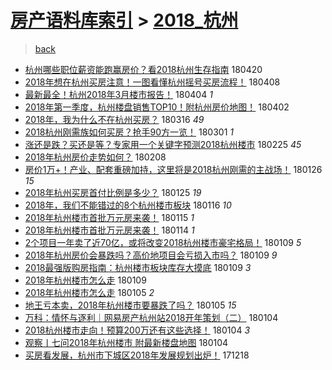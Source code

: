 [房产语料库索引](../../README.md)  > [2018_杭州](2018_杭州.md)
====
> [back](../README.md)

- [杭州哪些职位薪资能跑赢房价？看2018杭州生存指南](http://jkwz.applinzi.com/ittc/7094033798939542534.html#%E6%9D%AD%E5%B7%9E%E5%93%AA%E4%BA%9B%E8%81%8C%E4%BD%8D%E8%96%AA%E8%B5%84%E8%83%BD%E8%B7%91%E8%B5%A2%E6%88%BF%E4%BB%B7%EF%BC%9F%E7%9C%8B2018%E6%9D%AD%E5%B7%9E%E7%94%9F%E5%AD%98%E6%8C%87%E5%8D%97) 180420  
- [2018年想在杭州买房注意！一图看懂杭州摇号买房流程！](http://jkwz.applinzi.com/ittc/7089557851003683847.html#2018%E5%B9%B4%E6%83%B3%E5%9C%A8%E6%9D%AD%E5%B7%9E%E4%B9%B0%E6%88%BF%E6%B3%A8%E6%84%8F%EF%BC%81%E4%B8%80%E5%9B%BE%E7%9C%8B%E6%87%82%E6%9D%AD%E5%B7%9E%E6%91%87%E5%8F%B7%E4%B9%B0%E6%88%BF%E6%B5%81%E7%A8%8B%EF%BC%81) 180408  
- [最新最全！杭州2018年3月楼市报告！](http://jkwz.applinzi.com/ittc/7088069947865695238.html#%E6%9C%80%E6%96%B0%E6%9C%80%E5%85%A8%EF%BC%81%E6%9D%AD%E5%B7%9E2018%E5%B9%B43%E6%9C%88%E6%A5%BC%E5%B8%82%E6%8A%A5%E5%91%8A%EF%BC%81) 180404 *1* 
- [2018年第一季度，杭州楼盘销售TOP10！附杭州房价地图！](http://jkwz.applinzi.com/ittc/7087328823114990599.html#2018%E5%B9%B4%E7%AC%AC%E4%B8%80%E5%AD%A3%E5%BA%A6%EF%BC%8C%E6%9D%AD%E5%B7%9E%E6%A5%BC%E7%9B%98%E9%94%80%E5%94%AETOP10%EF%BC%81%E9%99%84%E6%9D%AD%E5%B7%9E%E6%88%BF%E4%BB%B7%E5%9C%B0%E5%9B%BE%EF%BC%81) 180402  
- [2018年，我为什么不在杭州买房？](http://jkwz.applinzi.com/ittc/7080639347714163719.html#2018%E5%B9%B4%EF%BC%8C%E6%88%91%E4%B8%BA%E4%BB%80%E4%B9%88%E4%B8%8D%E5%9C%A8%E6%9D%AD%E5%B7%9E%E4%B9%B0%E6%88%BF%EF%BC%9F) 180316 *49* 
- [2018杭州刚需族如何买房？抢手90方一览！](http://jkwz.applinzi.com/ittc/7075554869270545419.html#2018%E6%9D%AD%E5%B7%9E%E5%88%9A%E9%9C%80%E6%97%8F%E5%A6%82%E4%BD%95%E4%B9%B0%E6%88%BF%EF%BC%9F%E6%8A%A2%E6%89%8B90%E6%96%B9%E4%B8%80%E8%A7%88%EF%BC%81) 180301 *1* 
- [涨还是跌？买还是等？专家用一个关键字预测2018杭州楼市](http://jkwz.applinzi.com/ittc/7074145891793765387.html#%E6%B6%A8%E8%BF%98%E6%98%AF%E8%B7%8C%EF%BC%9F%E4%B9%B0%E8%BF%98%E6%98%AF%E7%AD%89%EF%BC%9F%E4%B8%93%E5%AE%B6%E7%94%A8%E4%B8%80%E4%B8%AA%E5%85%B3%E9%94%AE%E5%AD%97%E9%A2%84%E6%B5%8B2018%E6%9D%AD%E5%B7%9E%E6%A5%BC%E5%B8%82) 180225 *45* 
- [2018年杭州房价走势如何？](http://jkwz.applinzi.com/ittc/7067695981380764688.html#2018%E5%B9%B4%E6%9D%AD%E5%B7%9E%E6%88%BF%E4%BB%B7%E8%B5%B0%E5%8A%BF%E5%A6%82%E4%BD%95%EF%BC%9F) 180208  
- [房价1万+！产业、配套重磅加持，这里将是2018杭州刚需的主战场！](http://jkwz.applinzi.com/ittc/7062991602815861777.html#%E6%88%BF%E4%BB%B71%E4%B8%87%2B%EF%BC%81%E4%BA%A7%E4%B8%9A%E3%80%81%E9%85%8D%E5%A5%97%E9%87%8D%E7%A3%85%E5%8A%A0%E6%8C%81%EF%BC%8C%E8%BF%99%E9%87%8C%E5%B0%86%E6%98%AF2018%E6%9D%AD%E5%B7%9E%E5%88%9A%E9%9C%80%E7%9A%84%E4%B8%BB%E6%88%98%E5%9C%BA%EF%BC%81) 180126 *15* 
- [2018年杭州买房首付比例是多少？](http://jkwz.applinzi.com/ittc/7062481064021197830.html#2018%E5%B9%B4%E6%9D%AD%E5%B7%9E%E4%B9%B0%E6%88%BF%E9%A6%96%E4%BB%98%E6%AF%94%E4%BE%8B%E6%98%AF%E5%A4%9A%E5%B0%91%EF%BC%9F) 180125 *19* 
- [2018年，我们不能错过的8个杭州楼市板块](http://jkwz.applinzi.com/ittc/7059306474440754186.html#2018%E5%B9%B4%EF%BC%8C%E6%88%91%E4%BB%AC%E4%B8%8D%E8%83%BD%E9%94%99%E8%BF%87%E7%9A%848%E4%B8%AA%E6%9D%AD%E5%B7%9E%E6%A5%BC%E5%B8%82%E6%9D%BF%E5%9D%97) 180116 *10* 
- [2018年杭州楼市首批万元房来袭！](http://jkwz.applinzi.com/ittc/7058815125576745994.html#2018%E5%B9%B4%E6%9D%AD%E5%B7%9E%E6%A5%BC%E5%B8%82%E9%A6%96%E6%89%B9%E4%B8%87%E5%85%83%E6%88%BF%E6%9D%A5%E8%A2%AD%EF%BC%81) 180115 *1* 
- [2018年杭州楼市首批万元房来袭！](http://jkwz.applinzi.com/ittc/7058521048603952138.html#2018%E5%B9%B4%E6%9D%AD%E5%B7%9E%E6%A5%BC%E5%B8%82%E9%A6%96%E6%89%B9%E4%B8%87%E5%85%83%E6%88%BF%E6%9D%A5%E8%A2%AD%EF%BC%81) 180114 *1* 
- [2个项目一年卖了近70亿，或将改变2018杭州楼市豪宅格局！](http://jkwz.applinzi.com/ittc/7056638576089891851.html#2%E4%B8%AA%E9%A1%B9%E7%9B%AE%E4%B8%80%E5%B9%B4%E5%8D%96%E4%BA%86%E8%BF%9170%E4%BA%BF%EF%BC%8C%E6%88%96%E5%B0%86%E6%94%B9%E5%8F%982018%E6%9D%AD%E5%B7%9E%E6%A5%BC%E5%B8%82%E8%B1%AA%E5%AE%85%E6%A0%BC%E5%B1%80%EF%BC%81) 180109 *5* 
- [2018年杭州房价会暴跌吗？高价地项目会亏损入市吗？](http://jkwz.applinzi.com/ittc/7056608805377278992.html#2018%E5%B9%B4%E6%9D%AD%E5%B7%9E%E6%88%BF%E4%BB%B7%E4%BC%9A%E6%9A%B4%E8%B7%8C%E5%90%97%EF%BC%9F%E9%AB%98%E4%BB%B7%E5%9C%B0%E9%A1%B9%E7%9B%AE%E4%BC%9A%E4%BA%8F%E6%8D%9F%E5%85%A5%E5%B8%82%E5%90%97%EF%BC%9F) 180109 *9* 
- [2018最强版购房指南：杭州楼市板块库存大摸底](http://jkwz.applinzi.com/ittc/7056573019328087057.html#2018%E6%9C%80%E5%BC%BA%E7%89%88%E8%B4%AD%E6%88%BF%E6%8C%87%E5%8D%97%EF%BC%9A%E6%9D%AD%E5%B7%9E%E6%A5%BC%E5%B8%82%E6%9D%BF%E5%9D%97%E5%BA%93%E5%AD%98%E5%A4%A7%E6%91%B8%E5%BA%95) 180109 *3* 
- [2018年杭州楼市怎么走](http://jkwz.applinzi.com/ittc/7056528545566688263.html#2018%E5%B9%B4%E6%9D%AD%E5%B7%9E%E6%A5%BC%E5%B8%82%E6%80%8E%E4%B9%88%E8%B5%B0) 180109  
- [2018年杭州楼市怎么走](http://jkwz.applinzi.com/ittc/7055118296167220240.html#2018%E5%B9%B4%E6%9D%AD%E5%B7%9E%E6%A5%BC%E5%B8%82%E6%80%8E%E4%B9%88%E8%B5%B0) 180105 *2* 
- [地王亏本卖，2018年杭州楼市要暴跌了吗？](http://jkwz.applinzi.com/ittc/7055062667440423947.html#%E5%9C%B0%E7%8E%8B%E4%BA%8F%E6%9C%AC%E5%8D%96%EF%BC%8C2018%E5%B9%B4%E6%9D%AD%E5%B7%9E%E6%A5%BC%E5%B8%82%E8%A6%81%E6%9A%B4%E8%B7%8C%E4%BA%86%E5%90%97%EF%BC%9F) 180105 *15* 
- [万科：情怀与逐利｜网易房产杭州站2018开年策划（二）](http://jkwz.applinzi.com/ittc/7054693213527344139.html#%E4%B8%87%E7%A7%91%EF%BC%9A%E6%83%85%E6%80%80%E4%B8%8E%E9%80%90%E5%88%A9%EF%BD%9C%E7%BD%91%E6%98%93%E6%88%BF%E4%BA%A7%E6%9D%AD%E5%B7%9E%E7%AB%992018%E5%BC%80%E5%B9%B4%E7%AD%96%E5%88%92%EF%BC%88%E4%BA%8C%EF%BC%89) 180104  
- [2018杭州楼市走向！预算200万还有这些选择！](http://jkwz.applinzi.com/ittc/7054673722797982737.html#2018%E6%9D%AD%E5%B7%9E%E6%A5%BC%E5%B8%82%E8%B5%B0%E5%90%91%EF%BC%81%E9%A2%84%E7%AE%97200%E4%B8%87%E8%BF%98%E6%9C%89%E8%BF%99%E4%BA%9B%E9%80%89%E6%8B%A9%EF%BC%81) 180104 *3* 
- [观察丨七问2018年杭州楼市 附最新楼盘地图](http://jkwz.applinzi.com/ittc/7054622946260157457.html#%E8%A7%82%E5%AF%9F%E4%B8%A8%E4%B8%83%E9%97%AE2018%E5%B9%B4%E6%9D%AD%E5%B7%9E%E6%A5%BC%E5%B8%82+%E9%99%84%E6%9C%80%E6%96%B0%E6%A5%BC%E7%9B%98%E5%9C%B0%E5%9B%BE) 180104  
- [买房看发展，杭州市下城区2018年发展规划出炉！](http://jkwz.applinzi.com/ittc/7048483619583034384.html#%E4%B9%B0%E6%88%BF%E7%9C%8B%E5%8F%91%E5%B1%95%EF%BC%8C%E6%9D%AD%E5%B7%9E%E5%B8%82%E4%B8%8B%E5%9F%8E%E5%8C%BA2018%E5%B9%B4%E5%8F%91%E5%B1%95%E8%A7%84%E5%88%92%E5%87%BA%E7%82%89%EF%BC%81) 171218  
